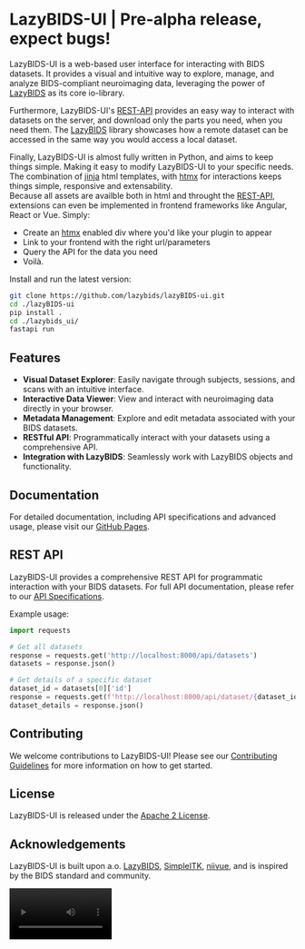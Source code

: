 # LazyBIDS-UI | Pre-alpha release, expect bugs!

LazyBIDS-UI is a web-based user interface for interacting with BIDS datasets. It provides a visual and intuitive way to explore, manage, and analyze BIDS-compliant neuroimaging data, leveraging the power of [LazyBIDS](https://github.com/lazybids/lazybids) as its core io-library.

Furthermore, LazyBIDS-UI's [REST-API](https://lazybids.github.io/lazybids-ui/scalar) provides an easy way to interact with datasets on the server, and download only the parts you need, when you need them. The [LazyBIDS](https://github.com/lazybids/lazybids) library showcases how a remote dataset can be accessed in the same way you would access a local dataset.

Finally, LazyBIDS-UI is almost fully written in Python, and aims to keep things simple. Making it easy to modify LazyBIDS-UI to your specific needs. The combination of [jinja](https://jinja.palletsprojects.com/en/3.1.x/) html templates, with [htmx](https://htmx.org) for interactions keeps things simple, responsive and extensability.  
Because all assets are availble both in html and throught the [REST-API](https://lazybids.github.io/lazybids-ui/scalar), extensions can even be implemented in frontend frameworks like Angular, React or Vue. Simply:  
- Create an [htmx](https://htmx.org) enabled div where you'd like your plugin to appear
- Link to your frontend with the right url/parameters
- Query the API for the data you need
- Voilà.

Install and run the latest version:
```bash
git clone https://github.com/lazybids/lazyBIDS-ui.git
cd ./lazyBIDS-ui
pip install .
cd ./lazybids_ui/
fastapi run
```

## Features

- **Visual Dataset Explorer**: Easily navigate through subjects, sessions, and scans with an intuitive interface.
- **Interactive Data Viewer**: View and interact with neuroimaging data directly in your browser.
- **Metadata Management**: Explore and edit metadata associated with your BIDS datasets.
- **RESTful API**: Programmatically interact with your datasets using a comprehensive API.
- **Integration with LazyBIDS**: Seamlessly work with LazyBIDS objects and functionality.

## Documentation

For detailed documentation, including API specifications and advanced usage, please visit our [GitHub Pages](https://lazybids.github.io/lazybids-ui/).




<!---

## Quick Start

1. Install LazyBIDS-UI:
   ```bash
   pip install lazybids-ui
   ```

2. Start the LazyBIDS-UI server:
   ```bash
   lazybids-ui start
   ```

3. Open your web browser and navigate to `http://localhost:8000` to access the LazyBIDS-UI interface.

## Screenshots

[Space for screenshots/GIFs of the UI]
-->

## REST API

LazyBIDS-UI provides a comprehensive REST API for programmatic interaction with your BIDS datasets. For full API documentation, please refer to our [API Specifications](https://lazybids.github.io/lazybids-ui/scalar).

Example usage:
```python
import requests

# Get all datasets
response = requests.get('http://localhost:8000/api/datasets')
datasets = response.json()

# Get details of a specific dataset
dataset_id = datasets[0]['id']
response = requests.get(f'http://localhost:8000/api/dataset/{dataset_id}')
dataset_details = response.json()
```

## Contributing

We welcome contributions to LazyBIDS-UI! Please see our [Contributing Guidelines](CONTRIBUTING.md) for more information on how to get started.

## License

LazyBIDS-UI is released under the [Apache 2 License](LICENSE).

## Acknowledgements

LazyBIDS-UI is built upon a.o. [LazyBIDS](https://github.com/lazybids/lazybids), [SimpleITK](https://simpleitk.org), [niivue](https://niivue.github.io/niivue), and is inspired by the BIDS standard and community.

<video src='https://github.com/user-attachments/assets/788e5721-21e4-49a3-9641-de5d187a42bc' width=180/>
